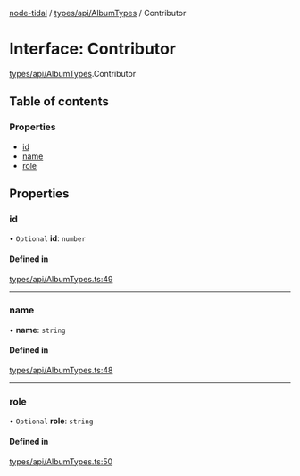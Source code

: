[node-tidal](../README.md) / [types/api/AlbumTypes](../modules/types_api_AlbumTypes.md) / Contributor

# Interface: Contributor

[types/api/AlbumTypes](../modules/types_api_AlbumTypes.md).Contributor

## Table of contents

### Properties

- [id](types_api_AlbumTypes.Contributor.md#id)
- [name](types_api_AlbumTypes.Contributor.md#name)
- [role](types_api_AlbumTypes.Contributor.md#role)

## Properties

### id

• `Optional` **id**: `number`

#### Defined in

[types/api/AlbumTypes.ts:49](https://github.com/Mawco/node-tidal/blob/7587986/src/types/api/AlbumTypes.ts#L49)

___

### name

• **name**: `string`

#### Defined in

[types/api/AlbumTypes.ts:48](https://github.com/Mawco/node-tidal/blob/7587986/src/types/api/AlbumTypes.ts#L48)

___

### role

• `Optional` **role**: `string`

#### Defined in

[types/api/AlbumTypes.ts:50](https://github.com/Mawco/node-tidal/blob/7587986/src/types/api/AlbumTypes.ts#L50)
